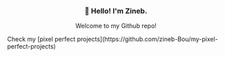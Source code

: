<h3 align="center">👋 Hello! I'm Zineb.</h3>

<div align="center">
  <p>Welcome to my Github repo!</p>
</div>
Check my [pixel perfect projects](https://github.com/zineb-Bou/my-pixel-perfect-projects)  

<!--
**zineb-Bou/zineb-Bou** is a ✨ _special_ ✨ repository because its `README.md` (this file) appears on your GitHub profile.

Here are some ideas to get you started:

- 🔭 I’m currently working on ...
- 🌱 I’m currently learning ...
- 👯 I’m looking to collaborate on ...
- 🤔 I’m looking for help with ...
- 💬 Ask me about ...
- 📫 How to reach me: ...
- 😄 Pronouns: ...
- ⚡ Fun fact: ...
-->
